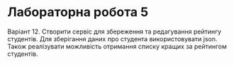 # Лабораторна робота 5
Варіант 12. Створити сервіс для збереження та редагування рейтингу студентів.
Для зберігання даних про студента використовувати json.
Також реалізувати можливість отримання списку кращих за рейтингом студентів.

